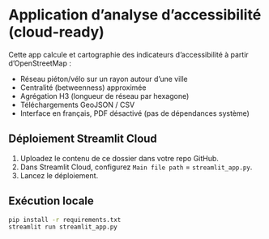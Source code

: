 
# Application d’analyse d’accessibilité (cloud-ready)

Cette app calcule et cartographie des indicateurs d’accessibilité à partir d’OpenStreetMap :
- Réseau piéton/vélo sur un rayon autour d’une ville
- Centralité (betweenness) approximée
- Agrégation H3 (longueur de réseau par hexagone)
- Téléchargements GeoJSON / CSV
- Interface en français, PDF désactivé (pas de dépendances système)

## Déploiement Streamlit Cloud
1) Uploadez le contenu de ce dossier dans votre repo GitHub.
2) Dans Streamlit Cloud, configurez `Main file path` = `streamlit_app.py`.
3) Lancez le déploiement.

## Exécution locale
```bash
pip install -r requirements.txt
streamlit run streamlit_app.py
```
